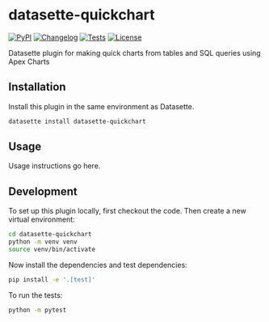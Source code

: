 # datasette-quickchart

[![PyPI](https://img.shields.io/pypi/v/datasette-quickchart.svg)](https://pypi.org/project/datasette-quickchart/)
[![Changelog](https://img.shields.io/github/v/release/commongeek/datasette-quickchart?include_prereleases&label=changelog)](https://github.com/commongeek/datasette-quickchart/releases)
[![Tests](https://github.com/commongeek/datasette-quickchart/actions/workflows/test.yml/badge.svg)](https://github.com/commongeek/datasette-quickchart/actions/workflows/test.yml)
[![License](https://img.shields.io/badge/license-Apache%202.0-blue.svg)](https://github.com/commongeek/datasette-quickchart/blob/main/LICENSE)

Datasette plugin for making quick charts from tables and SQL queries using Apex Charts

## Installation

Install this plugin in the same environment as Datasette.
```bash
datasette install datasette-quickchart
```
## Usage

Usage instructions go here.

## Development

To set up this plugin locally, first checkout the code. Then create a new virtual environment:
```bash
cd datasette-quickchart
python -m venv venv
source venv/bin/activate
```
Now install the dependencies and test dependencies:
```bash
pip install -e '.[test]'
```
To run the tests:
```bash
python -m pytest
```
